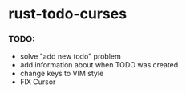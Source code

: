 # rust-todo-curses

### TODO:
- solve "add new todo" problem 
- add information about when TODO was created
- change keys to VIM style
- FIX Cursor